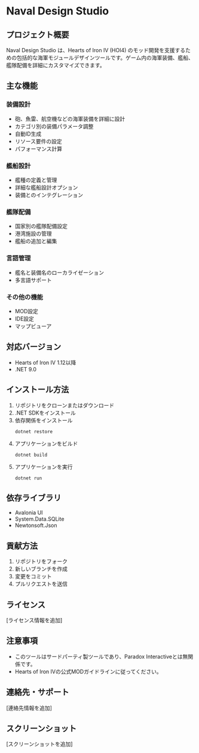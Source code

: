# Naval Design Studio

## プロジェクト概要

Naval Design Studio は、Hearts of Iron IV (HOI4) のモッド開発を支援するための包括的な海軍モジュールデザインツールです。ゲーム内の海軍装備、艦船、艦隊配備を詳細にカスタマイズできます。

## 主な機能

### 装備設計
- 砲、魚雷、航空機などの海軍装備を詳細に設計
- カテゴリ別の装備パラメータ調整
- 自動ID生成
- リソース要件の設定
- パフォーマンス計算

### 艦船設計
- 艦種の定義と管理
- 詳細な艦船設計オプション
- 装備とのインテグレーション

### 艦隊配備
- 国家別の艦隊配備設定
- 港湾施設の管理
- 艦船の追加と編集

### 言語管理
- 艦名と装備名のローカライゼーション
- 多言語サポート

### その他の機能
- MOD設定
- IDE設定
- マップビューア

## 対応バージョン
- Hearts of Iron IV 1.12以降
- .NET 9.0

## インストール方法

1. リポジトリをクローンまたはダウンロード
2. .NET SDKをインストール
3. 依存関係をインストール
   ```
   dotnet restore
   ```
4. アプリケーションをビルド
   ```
   dotnet build
   ```
5. アプリケーションを実行
   ```
   dotnet run
   ```

## 依存ライブラリ
- Avalonia UI
- System.Data.SQLite
- Newtonsoft.Json

## 貢献方法
1. リポジトリをフォーク
2. 新しいブランチを作成
3. 変更をコミット
4. プルリクエストを送信

## ライセンス
[ライセンス情報を追加]

## 注意事項
- このツールはサードパーティ製ツールであり、Paradox Interactiveとは無関係です。
- Hearts of Iron IVの公式MODガイドラインに従ってください。

## 連絡先・サポート
[連絡先情報を追加]

## スクリーンショット
[スクリーンショットを追加]